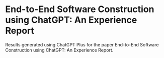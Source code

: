# End-to-End Software Construction using ChatGPT: An Experience Report

Results generated using ChatGPT Plus for the paper End-to-End Software Construction using ChatGPT: An Experience Report.


